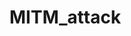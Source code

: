 # MITM_attack
<!-- This repository is made due to a project on linux course.
A man in the middle attack will be performed wi the use of arp spoofing and setoolkit.
Use with your own responsibility. -->

